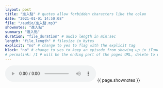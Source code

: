 ```yaml
---
layout: post
title: "進入點" # quotes allow forbidden characters like the colon
date: "2021-01-01 14:50:08"
file: "/audio/進入點.mp3"
shownotes: "進入點"
summary: "進入點"
duration: "file_duration" # audio length in min:sec
length: "file_length" # filesize in bytes
explicit: "no" # change to yes to flag with the explicit tag
block: "no" # change to yes to keep an episode from showing up in iTunes
# permalink: /1 # will be the ending part of the pages URL, delete to default to the title
---
```


<audio controls>
<source src="{{site.url}}{{site.baseurl}}{{ page.file }}" type="audio/x-mp3">
Your browser does not support the audio element.
</audio>
{{ page.shownotes }}
